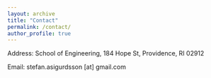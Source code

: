 ```yaml
---
layout: archive
title: "Contact"
permalink: /contact/
author_profile: true
---
```


Address:
School of Engineering, 184 Hope St, Providence, RI 02912

Email:
stefan.asigurdsson [at] gmail.com
